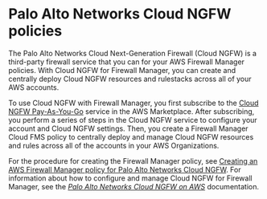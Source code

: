 # Palo Alto Networks Cloud NGFW policies<a name="cloud-ngfw-policies"></a>

The Palo Alto Networks Cloud Next\-Generation Firewall \(Cloud NGFW\) is a third\-party firewall service that you can for your AWS Firewall Manager policies\. With Cloud NGFW for Firewall Manager, you can create and centrally deploy Cloud NGFW resources and rulestacks across all of your AWS accounts\.

To use Cloud NGFW with Firewall Manager, you first subscribe to the [Cloud NGFW Pay\-As\-You\-Go](https://aws.amazon.com/marketplace/pp/prodview-sdwivzp5q76f4) service in the AWS Marketplace\. After subscribing, you perform a series of steps in the Cloud NGFW service to configure your account and Cloud NGFW settings\. Then, you create a Firewall Manager Cloud FMS policy to centrally deploy and manage Cloud NGFW resources and rules across all of the accounts in your AWS Organizations\.

For the procedure for creating the Firewall Manager policy, see [Creating an AWS Firewall Manager policy for Palo Alto Networks Cloud NGFW](create-policy.md#creating-cloud-ngfw-policy)\. For information about how to configure and manage Cloud NGFW for Firewall Manager, see the *[Palo Alto Networks Cloud NGFW on AWS](https://docs.paloaltonetworks.com/cloud-ngfw/aws/cloud-ngfw-on-aws)* documentation\.